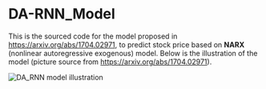 # DA-RNN_Model
This is the sourced code for the model proposed in https://arxiv.org/abs/1704.02971, to predict stock price based on **NARX** (nonlinear autoregressive exogenous) model. Below is the illustration of the model (picture source from https://arxiv.org/abs/1704.02971).

![DA_RNN model illustration](https://user-images.githubusercontent.com/36718549/67043810-e66d7700-f0f8-11e9-9c4b-c8d68b399d50.png)

